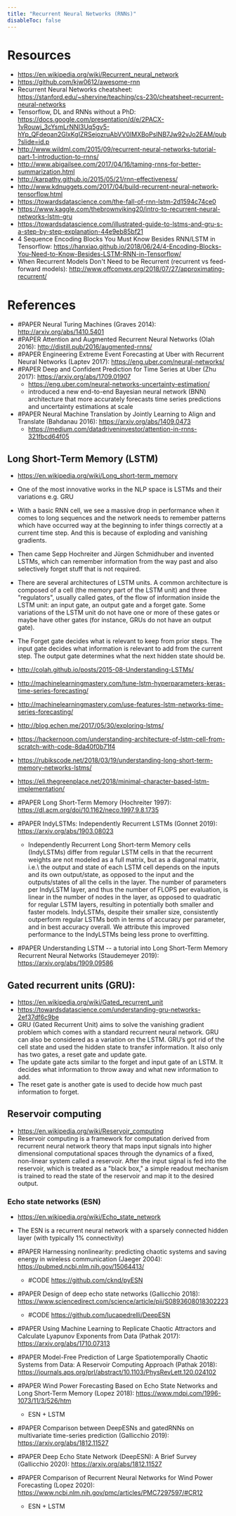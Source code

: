 ```yaml
---
title: "Recurrent Neural Networks (RNNs)"
disableToc: false 
---
```


# Resources
- https://en.wikipedia.org/wiki/Recurrent_neural_network
- https://github.com/kjw0612/awesome-rnn
- Recurrent Neural Networks cheatsheet: https://stanford.edu/~shervine/teaching/cs-230/cheatsheet-recurrent-neural-networks
- Tensorflow, DL and RNNs without a PhD: https://docs.google.com/presentation/d/e/2PACX-1vRouwj_3cYsmLrNNI3Uq5gv5-hYp_QFdeoan2GlxKgIZRSejozruAbVV0IMXBoPsINB7Jw92vJo2EAM/pub?slide=id.p
- http://www.wildml.com/2015/09/recurrent-neural-networks-tutorial-part-1-introduction-to-rnns/
- http://www.abigailsee.com/2017/04/16/taming-rnns-for-better-summarization.html
- http://karpathy.github.io/2015/05/21/rnn-effectiveness/
- http://www.kdnuggets.com/2017/04/build-recurrent-neural-network-tensorflow.html
- https://towardsdatascience.com/the-fall-of-rnn-lstm-2d1594c74ce0
- https://www.kaggle.com/thebrownviking20/intro-to-recurrent-neural-networks-lstm-gru
- https://towardsdatascience.com/illustrated-guide-to-lstms-and-gru-s-a-step-by-step-explanation-44e9eb85bf21
- 4 Sequence Encoding Blocks You Must Know Besides RNN/LSTM in Tensorflow: https://hanxiao.github.io/2018/06/24/4-Encoding-Blocks-You-Need-to-Know-Besides-LSTM-RNN-in-Tensorflow/
- When Recurrent Models Don't Need to be Recurrent (recurrent vs feed-forward models): http://www.offconvex.org/2018/07/27/approximating-recurrent/


# References
- #PAPER Neural Turing Machines (Graves 2014): http://arxiv.org/abs/1410.5401
- #PAPER Attention and Augmented Recurrent Neural Networks (Olah 2016): http://distill.pub/2016/augmented-rnns/
- #PAPER Engineering Extreme Event Forecasting at Uber with Recurrent Neural Networks (Laptev 2017): https://eng.uber.com/neural-networks/
- #PAPER Deep and Confident Prediction for Time Series at Uber (Zhu 2017): https://arxiv.org/abs/1709.01907
	- https://eng.uber.com/neural-networks-uncertainty-estimation/ 
	- introduced a new end-to-end Bayesian neural network (BNN) architecture that more accurately forecasts time series predictions and uncertainty estimations at scale
- #PAPER Neural Machine Translation by Jointly Learning to Align and Translate (Bahdanau 2016): https://arxiv.org/abs/1409.0473
	- https://medium.com/datadriveninvestor/attention-in-rnns-321fbcd64f05
	

## Long Short-Term Memory (LSTM)
- https://en.wikipedia.org/wiki/Long_short-term_memory
- One of the most innovative works in the NLP space is LSTMs and their variations e.g. GRU 
- With a basic RNN cell, we see a massive drop in performance when it comes to long sequences and the network needs to remember patterns which have occurred way at the beginning to infer things correctly at a current time step. And this is because of exploding and vanishing gradients.
- Then came Sepp Hochreiter and Jürgen Schmidhuber and invented LSTMs, which can remember information from the way past and also selectively forget stuff that is not required.
- There are several architectures of LSTM units. A common architecture is composed of a cell (the memory part of the LSTM unit) and three "regulators", usually called gates, of the flow of information inside the LSTM unit: an input gate, an output gate and a forget gate. Some variations of the LSTM unit do not have one or more of these gates or maybe have other gates (for instance, GRUs do not have an output gate).
- The Forget gate decides what is relevant to keep from prior steps. The input gate decides what information is relevant to add from the current step. The output gate determines what the next hidden state should be.
- http://colah.github.io/posts/2015-08-Understanding-LSTMs/
- http://machinelearningmastery.com/tune-lstm-hyperparameters-keras-time-series-forecasting/
- http://machinelearningmastery.com/use-features-lstm-networks-time-series-forecasting/
- http://blog.echen.me/2017/05/30/exploring-lstms/
- https://hackernoon.com/understanding-architecture-of-lstm-cell-from-scratch-with-code-8da40f0b71f4
- https://rubikscode.net/2018/03/19/understanding-long-short-term-memory-networks-lstms/
- https://eli.thegreenplace.net/2018/minimal-character-based-lstm-implementation/

- #PAPER Long Short-Term Memory (Hochreiter 1997): https://dl.acm.org/doi/10.1162/neco.1997.9.8.1735
- #PAPER IndyLSTMs: Independently Recurrent LSTMs (Gonnet 2019): https://arxiv.org/abs/1903.08023
	- Independently Recurrent Long Short-term Memory cells (IndyLSTMs) differ from regular LSTM cells in that the recurrent weights are not modeled as a full matrix, but as a diagonal matrix, i.e.\ the output and state of each LSTM cell depends on the inputs and its own output/state, as opposed to the input and the outputs/states of all the cells in the layer. The number of parameters per IndyLSTM layer, and thus the number of FLOPS per evaluation, is linear in the number of nodes in the layer, as opposed to quadratic for regular LSTM layers, resulting in potentially both smaller and faster models. IndyLSTMs, despite their smaller size, consistently outperform regular LSTMs both in terms of accuracy per parameter, and in best accuracy overall. We attribute this improved performance to the IndyLSTMs being less prone to overfitting.
- #PAPER Understanding LSTM -- a tutorial into Long Short-Term Memory Recurrent Neural Networks (Staudemeyer 2019): https://arxiv.org/abs/1909.09586


## Gated recurrent units (GRU): 
- https://en.wikipedia.org/wiki/Gated_recurrent_unit 
- https://towardsdatascience.com/understanding-gru-networks-2ef37df6c9be
- GRU (Gated Recurrent Unit) aims to solve the vanishing gradient problem which comes with a standard recurrent neural network. GRU can also be considered as a variation on the LSTM. GRU’s got rid of the cell state and used the hidden state to transfer information. It also only has two gates, a reset gate and update gate. 
- The update gate acts similar to the forget and input gate of an LSTM. It decides what information to throw away and what new information to add.
- The reset gate is another gate is used to decide how much past information to forget.
	

## Reservoir computing
- https://en.wikipedia.org/wiki/Reservoir_computing
- Reservoir computing is a framework for computation derived from recurrent neural network theory that maps input signals into higher dimensional computational spaces through the dynamics of a fixed, non-linear system called a reservoir. After the input signal is fed into the reservoir, which is treated as a "black box," a simple readout mechanism is trained to read the state of the reservoir and map it to the desired output.

### Echo state networks (ESN)
- https://en.wikipedia.org/wiki/Echo_state_network
- The ESN is a recurrent neural network with a sparsely connected hidden layer (with typically 1% connectivity)

- #PAPER Harnessing nonlinearity: predicting chaotic systems and saving energy in wireless communication (Jaeger 2004): https://pubmed.ncbi.nlm.nih.gov/15064413/
	- #CODE https://github.com/cknd/pyESN
- #PAPER Design of deep echo state networks (Gallicchio 2018): https://www.sciencedirect.com/science/article/pii/S0893608018302223
	- #CODE https://github.com/lucapedrelli/DeepESN
- #PAPER Using Machine Learning to Replicate Chaotic Attractors and Calculate Lyapunov Exponents from Data (Pathak 2017): https://arxiv.org/abs/1710.07313
- #PAPER Model-Free Prediction of Large Spatiotemporally Chaotic Systems from Data: A Reservoir Computing Approach (Pathak 2018): https://journals.aps.org/prl/abstract/10.1103/PhysRevLett.120.024102
- #PAPER Wind Power Forecasting Based on Echo State Networks and Long Short-Term Memory (Lopez 2018): https://www.mdpi.com/1996-1073/11/3/526/htm
	- ESN + LSTM
- #PAPER Comparison between DeepESNs and gatedRNNs on multivariate time-series prediction (Gallicchio 2019): https://arxiv.org/abs/1812.11527
- #PAPER Deep Echo State Network (DeepESN): A Brief Survey (Gallicchio 2020): https://arxiv.org/abs/1812.11527	
- #PAPER Comparison of Recurrent Neural Networks for Wind Power Forecasting (Lopez 2020): https://www.ncbi.nlm.nih.gov/pmc/articles/PMC7297597/#CR12
	- ESN + LSTM







